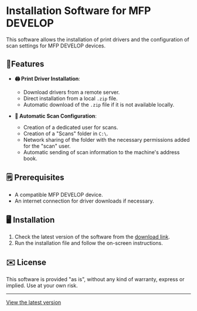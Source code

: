 # Installation Software for MFP DEVELOP

This software allows the installation of print drivers and the configuration of scan settings for MFP DEVELOP devices.

## 💎Features

- **🖨️ Print Driver Installation**:
  - Download drivers from a remote server.
  - Direct installation from a local `.zip` file.
  - Automatic download of the `.zip` file if it is not available locally.

- **📩 Automatic Scan Configuration**:
  - Creation of a dedicated user for scans.
  - Creation of a "Scans" folder in `C:\`.
  - Network sharing of the folder with the necessary permissions added for the "scan" user.
  - Automatic sending of scan information to the machine's address book.

## 🗒️ Prerequisites

- A compatible MFP DEVELOP device.
- An internet connection for driver downloads if necessary.

## 🖥️ Installation

1. Check the latest version of the software from the [download link](https://github.com/iSh0ck/Vela31---Ineo/releases/tag/v1.2.0-beta.1).
2. Run the installation file and follow the on-screen instructions.

## ✉️ License

This software is provided "as is", without any kind of warranty, express or implied. Use at your own risk.

---

[View the latest version](https://github.com/iSh0ck/Vela31---Ineo/releases/tag/v1.2.0-beta.1)
